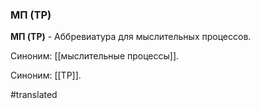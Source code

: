 ### МП (TP)

**МП (TP)** - Аббревиатура для мыслительных процессов.

Синоним: [[мыслительные процессы]].

Синоним: [[TP]].

#translated
